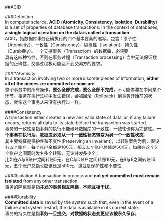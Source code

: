 ##ACID
       
###Definition  
In computer science, **ACID** (**Atomicity**, **Consistency**, **Isolation**, **Durability**) is a set of properties of database transactions. In the context of databases, **a single logical operation on the data is called a transaction**.                           
ACID，指数据库事务正确执行的四个基本要素的缩写。包含：原子性（Atomicity）、一致性（Consistency）、隔离性（Isolation）、持久性（Durability）。一个支持事务（Transaction）的数据库，必需要        
具有这四种特性，否则在事务过程（Transaction processing）当中无法保证数据的正确性，交易过程极可能达不到交易方的要求。               
                    
####Atomicity                 
In a transaction involving two or more discrete pieces of information, **either all of the pieces are committed or none are**.               
整个事务中的所有操作，**要么全部完成，要么全部不完成**，不可能停滞在中间某个环节。事务在执行过程中发生错误，会被回滚（Rollback）到事务开始前的状态，就像这个事务从来没有执行过一样。              
             
####Consistency            
A transaction either creates a new and valid state of data, or, if any failure occurs, returns all data to its state before the transaction was started.               
事务的一致性是指事务的执行不能破坏数据库的一致性，一致性也称为完整性。**一个事务在执行后，数据库必须从一个一致性状态转变为另一个一致性状态**。                      
其主要特征是保护性和不变性(Preserving an Invariant)，以转账案例为例，假设有五个账户，每个账户余额是100元，那么五个账户总额是500元，如果在这个5个账户之间同时发生多个转账，无论并发多少个，       
比如在A与B账户之间转账5元，在C与D账户之间转账10元，在B与E之间转账15元，五个账户总额也应该还是500元，这就是保护性和不变性.            
      
####Isolation
A transaction in process and **not yet committed must remain isolated** from any other transaction.                 
事务的隔离型是指**并发的事务相互隔离，不能互相干扰**。             
         
####Durability           
**Committed data** is saved by the system such that, even in the event of a failure and system restart, the data is available in its correct state.          
事务的持久性是指**事务一旦提交，对数据的状态变更应该被永久保存**。              
           
              
                
                      
           
           



               
         

                 
          
         

